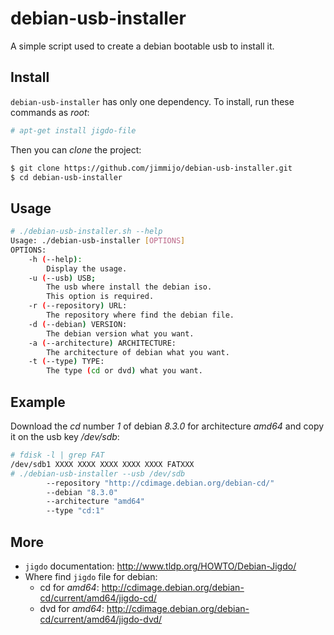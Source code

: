 # debian-usb-installer
A simple script used to create a debian bootable usb to install it.

## Install

`debian-usb-installer` has only one dependency. To install, run these commands as *root*:
```bash
# apt-get install jigdo-file
```
 Then you can *clone* the project:
```bash
$ git clone https://github.com/jimmijo/debian-usb-installer.git
$ cd debian-usb-installer
```

## Usage
 
```bash
# ./debian-usb-installer.sh --help
Usage: ./debian-usb-installer [OPTIONS]
OPTIONS:
    -h (--help):
        Display the usage.
    -u (--usb) USB;
        The usb where install the debian iso.
        This option is required.
    -r (--repository) URL:
        The repository where find the debian file.
    -d (--debian) VERSION:
        The debian version what you want.
    -a (--architecture) ARCHITECTURE:
        The architecture of debian what you want.
    -t (--type) TYPE:
        The type (cd or dvd) what you want.
```
 
## Example

Download the *cd* number *1* of debian *8.3.0* for architecture *amd64* and copy it on the usb key */dev/sdb*:
```bash
# fdisk -l | grep FAT
/dev/sdb1 XXXX XXXX XXXX XXXX XXXX FATXXX
# ./debian-usb-installer --usb /dev/sdb
        --repository "http://cdimage.debian.org/debian-cd/"
        --debian "8.3.0"
        --architecture "amd64"
        --type "cd:1"
```

## More

* `jigdo` documentation: http://www.tldp.org/HOWTO/Debian-Jigdo/
* Where find `jigdo` file for debian:
    * cd for *amd64*: http://cdimage.debian.org/debian-cd/current/amd64/jigdo-cd/
    * dvd for *amd64*: http://cdimage.debian.org/debian-cd/current/amd64/jigdo-dvd/
